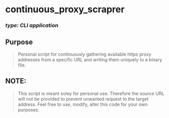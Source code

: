 # continuous_proxy_scraprer
### *type: CLI application*

## Purpose
> Personal script for continuously gathering available https proxy addresses from a specific URL and writing them uniquely to a binary file.

## NOTE:
> This script is meant soley for personal use. Therefore the source URL will not be provided to prevent unwanted request to the target address.
> Feel free to use, modify, alter this code for your own purposes.

